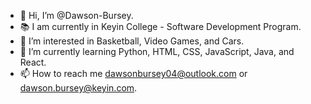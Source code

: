 - 👋 Hi, I’m @Dawson-Bursey.
- 📚 I am currently in Keyin College - Software Development Program.
- 👀 I’m interested in Basketball, Video Games, and Cars.
- 🌱 I’m currently learning Python, HTML, CSS, JavaScript, Java, and React.
- 📫 How to reach me dawsonbursey04@outlook.com or dawson.bursey@keyin.com.

<!---
Dawson-Bursey/Dawson-Bursey is a ✨ special ✨ repository because its `README.md` (this file) appears on your GitHub profile.
You can click the Preview link to take a look at your changes.
--->
